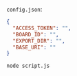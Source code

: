 `config.json`:
```json
{
  "ACCESS_TOKEN": "",
  "BOARD_ID": "",
  "EXPORT_DIR": "",
  "BASE_URI": ""
}
```

`node script.js`
